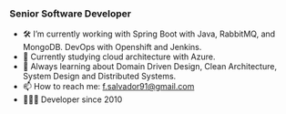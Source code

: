 ### Senior Software Developer 
- 🛠  I’m currently working with Spring Boot with Java, RabbitMQ, and MongoDB. DevOps with Openshift and Jenkins.   
- 🌱 Currently studying cloud architecture with Azure.
- 🔭 Always learning about Domain Driven Design, Clean Architecture, System Design and Distributed Systems. 
- 📫 How to reach me: f.salvador91@gmail.com  
- 👨🏽‍💻 Developer since 2010

